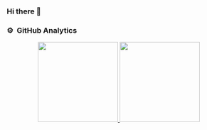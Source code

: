 ### Hi there 👋

### ⚙️ &nbsp;GitHub Analytics

<p align="center">
<a href="https://github.com/yasirnurprasetyo">
  <img height="180em" src="https://github-readme-stats-eight-theta.vercel.app/api?username=yasirnurprasetyo&show_icons=true&theme=algolia&include_all_commits=true&count_private=true"/>
  <img height="180em" src="https://github-readme-stats-eight-theta.vercel.app/api/top-langs/?username=yasirnurprasetyo&layout=compact&langs_count=8&theme=algolia"/>
</a>
</p>

<!--
**yasirnurprasetyo/yasirnurprasetyo** is a ✨ _special_ ✨ repository because its `README.md` (this file) appears on your GitHub profile.

Here are some ideas to get you started:

- 🔭 I’m currently working on ...
- 🌱 I’m currently learning ...
- 👯 I’m looking to collaborate on ...
- 🤔 I’m looking for help with ...
- 💬 Ask me about ...
- 📫 How to reach me: ...
- 😄 Pronouns: ...
- ⚡ Fun fact: ...
-->

